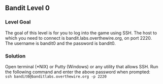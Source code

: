 ## Bandit Level 0

### Level Goal

The goal of this level is for you to log into the game using SSH. The host to which you need to connect is bandit.labs.overthewire.org, on port 2220. The username is bandit0 and the password is bandit0.

### Solution

Open terminal (*NIX) or Putty (Windows) or any utility that allows SSH. Run the following command and enter the above password when prompted:<br/>
```ssh bandit0@banditlabs.overthewire.org -p 2220```